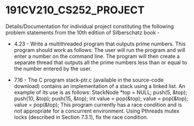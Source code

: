 # 191CV210_CS252_PROJECT

Details/Documentation for individual project constituting the 
following problem statements from the 10th edition of Silberschatz book - 

*  4.23 - 
Write a multithreaded program that outputs prime numbers. 
This program should work as follows: The user will run the program and will enter a number on the command line. 
The program will then create a separate thread that outputs all the prime numbers less than or equal to the number entered by the user.


*  7.16 - 
The C program stack-ptr.c (available in the source-code download) contains an implementation of a stack using a linked list. 
An example of its use is as follows: 
StackNode *top = NULL; push(5, &top); push(10, &top); push(15, &top); int value = pop(&top); value = pop(&top); value = pop(&top); 
This program currently has a race condition and is not appropriate for a concurrent environment. Using Pthreads mutex locks (described in Section 7.3.1), 
fix the race condition.
